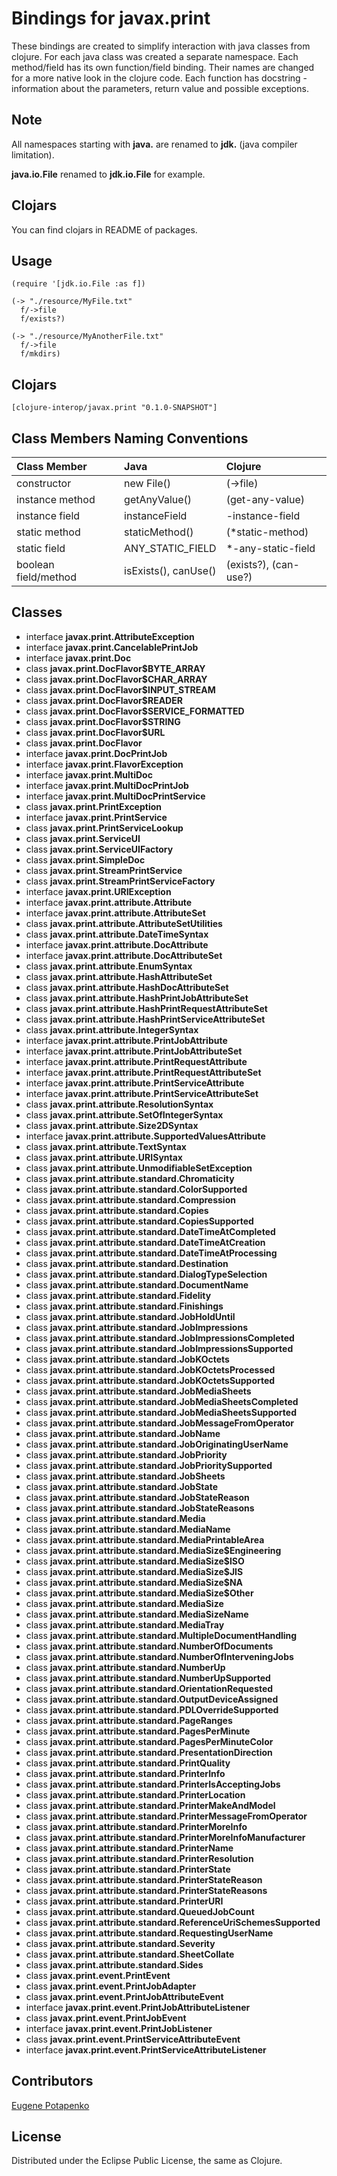 # Bindings for javax.print

These bindings are created to simplify interaction with java classes from clojure.
For each java class was created a separate namespace.
Each method/field has its own function/field binding.
Their names are changed for a more native look in the clojure code. Each function has docstring - information about the parameters, return value and possible exceptions.

## Note

All namespaces starting with **java.** are renamed to **jdk.** (java compiler limitation). 

**java.io.File** renamed to **jdk.io.File** for example. 

## Clojars

You can find clojars in README of packages.

## Usage

```
(require '[jdk.io.File :as f])

(-> "./resource/MyFile.txt"
  f/->file
  f/exists?)

(-> "./resource/MyAnotherFile.txt"
  f/->file
  f/mkdirs)
```




## Clojars

```
[clojure-interop/javax.print "0.1.0-SNAPSHOT"]
```

## Class Members Naming Conventions

| Class Member | Java | Clojure |
|:--|:--|:--|
| constructor | new File() | (->file) |
| instance method | getAnyValue() | (get-any-value) |
| instance field | instanceField | -instance-field |
| static method | staticMethod() | (*static-method) |
| static field | ANY_STATIC_FIELD | *-any-static-field |
| boolean field/method | isExists(), canUse() | (exists?), (can-use?) |

## Classes

- interface **javax.print.AttributeException**
- interface **javax.print.CancelablePrintJob**
- interface **javax.print.Doc**
- class **javax.print.DocFlavor$BYTE_ARRAY**
- class **javax.print.DocFlavor$CHAR_ARRAY**
- class **javax.print.DocFlavor$INPUT_STREAM**
- class **javax.print.DocFlavor$READER**
- class **javax.print.DocFlavor$SERVICE_FORMATTED**
- class **javax.print.DocFlavor$STRING**
- class **javax.print.DocFlavor$URL**
- class **javax.print.DocFlavor**
- interface **javax.print.DocPrintJob**
- interface **javax.print.FlavorException**
- interface **javax.print.MultiDoc**
- interface **javax.print.MultiDocPrintJob**
- interface **javax.print.MultiDocPrintService**
- class **javax.print.PrintException**
- interface **javax.print.PrintService**
- class **javax.print.PrintServiceLookup**
- class **javax.print.ServiceUI**
- class **javax.print.ServiceUIFactory**
- class **javax.print.SimpleDoc**
- class **javax.print.StreamPrintService**
- class **javax.print.StreamPrintServiceFactory**
- interface **javax.print.URIException**
- interface **javax.print.attribute.Attribute**
- interface **javax.print.attribute.AttributeSet**
- class **javax.print.attribute.AttributeSetUtilities**
- class **javax.print.attribute.DateTimeSyntax**
- interface **javax.print.attribute.DocAttribute**
- interface **javax.print.attribute.DocAttributeSet**
- class **javax.print.attribute.EnumSyntax**
- class **javax.print.attribute.HashAttributeSet**
- class **javax.print.attribute.HashDocAttributeSet**
- class **javax.print.attribute.HashPrintJobAttributeSet**
- class **javax.print.attribute.HashPrintRequestAttributeSet**
- class **javax.print.attribute.HashPrintServiceAttributeSet**
- class **javax.print.attribute.IntegerSyntax**
- interface **javax.print.attribute.PrintJobAttribute**
- interface **javax.print.attribute.PrintJobAttributeSet**
- interface **javax.print.attribute.PrintRequestAttribute**
- interface **javax.print.attribute.PrintRequestAttributeSet**
- interface **javax.print.attribute.PrintServiceAttribute**
- interface **javax.print.attribute.PrintServiceAttributeSet**
- class **javax.print.attribute.ResolutionSyntax**
- class **javax.print.attribute.SetOfIntegerSyntax**
- class **javax.print.attribute.Size2DSyntax**
- interface **javax.print.attribute.SupportedValuesAttribute**
- class **javax.print.attribute.TextSyntax**
- class **javax.print.attribute.URISyntax**
- class **javax.print.attribute.UnmodifiableSetException**
- class **javax.print.attribute.standard.Chromaticity**
- class **javax.print.attribute.standard.ColorSupported**
- class **javax.print.attribute.standard.Compression**
- class **javax.print.attribute.standard.Copies**
- class **javax.print.attribute.standard.CopiesSupported**
- class **javax.print.attribute.standard.DateTimeAtCompleted**
- class **javax.print.attribute.standard.DateTimeAtCreation**
- class **javax.print.attribute.standard.DateTimeAtProcessing**
- class **javax.print.attribute.standard.Destination**
- class **javax.print.attribute.standard.DialogTypeSelection**
- class **javax.print.attribute.standard.DocumentName**
- class **javax.print.attribute.standard.Fidelity**
- class **javax.print.attribute.standard.Finishings**
- class **javax.print.attribute.standard.JobHoldUntil**
- class **javax.print.attribute.standard.JobImpressions**
- class **javax.print.attribute.standard.JobImpressionsCompleted**
- class **javax.print.attribute.standard.JobImpressionsSupported**
- class **javax.print.attribute.standard.JobKOctets**
- class **javax.print.attribute.standard.JobKOctetsProcessed**
- class **javax.print.attribute.standard.JobKOctetsSupported**
- class **javax.print.attribute.standard.JobMediaSheets**
- class **javax.print.attribute.standard.JobMediaSheetsCompleted**
- class **javax.print.attribute.standard.JobMediaSheetsSupported**
- class **javax.print.attribute.standard.JobMessageFromOperator**
- class **javax.print.attribute.standard.JobName**
- class **javax.print.attribute.standard.JobOriginatingUserName**
- class **javax.print.attribute.standard.JobPriority**
- class **javax.print.attribute.standard.JobPrioritySupported**
- class **javax.print.attribute.standard.JobSheets**
- class **javax.print.attribute.standard.JobState**
- class **javax.print.attribute.standard.JobStateReason**
- class **javax.print.attribute.standard.JobStateReasons**
- class **javax.print.attribute.standard.Media**
- class **javax.print.attribute.standard.MediaName**
- class **javax.print.attribute.standard.MediaPrintableArea**
- class **javax.print.attribute.standard.MediaSize$Engineering**
- class **javax.print.attribute.standard.MediaSize$ISO**
- class **javax.print.attribute.standard.MediaSize$JIS**
- class **javax.print.attribute.standard.MediaSize$NA**
- class **javax.print.attribute.standard.MediaSize$Other**
- class **javax.print.attribute.standard.MediaSize**
- class **javax.print.attribute.standard.MediaSizeName**
- class **javax.print.attribute.standard.MediaTray**
- class **javax.print.attribute.standard.MultipleDocumentHandling**
- class **javax.print.attribute.standard.NumberOfDocuments**
- class **javax.print.attribute.standard.NumberOfInterveningJobs**
- class **javax.print.attribute.standard.NumberUp**
- class **javax.print.attribute.standard.NumberUpSupported**
- class **javax.print.attribute.standard.OrientationRequested**
- class **javax.print.attribute.standard.OutputDeviceAssigned**
- class **javax.print.attribute.standard.PDLOverrideSupported**
- class **javax.print.attribute.standard.PageRanges**
- class **javax.print.attribute.standard.PagesPerMinute**
- class **javax.print.attribute.standard.PagesPerMinuteColor**
- class **javax.print.attribute.standard.PresentationDirection**
- class **javax.print.attribute.standard.PrintQuality**
- class **javax.print.attribute.standard.PrinterInfo**
- class **javax.print.attribute.standard.PrinterIsAcceptingJobs**
- class **javax.print.attribute.standard.PrinterLocation**
- class **javax.print.attribute.standard.PrinterMakeAndModel**
- class **javax.print.attribute.standard.PrinterMessageFromOperator**
- class **javax.print.attribute.standard.PrinterMoreInfo**
- class **javax.print.attribute.standard.PrinterMoreInfoManufacturer**
- class **javax.print.attribute.standard.PrinterName**
- class **javax.print.attribute.standard.PrinterResolution**
- class **javax.print.attribute.standard.PrinterState**
- class **javax.print.attribute.standard.PrinterStateReason**
- class **javax.print.attribute.standard.PrinterStateReasons**
- class **javax.print.attribute.standard.PrinterURI**
- class **javax.print.attribute.standard.QueuedJobCount**
- class **javax.print.attribute.standard.ReferenceUriSchemesSupported**
- class **javax.print.attribute.standard.RequestingUserName**
- class **javax.print.attribute.standard.Severity**
- class **javax.print.attribute.standard.SheetCollate**
- class **javax.print.attribute.standard.Sides**
- class **javax.print.event.PrintEvent**
- class **javax.print.event.PrintJobAdapter**
- class **javax.print.event.PrintJobAttributeEvent**
- interface **javax.print.event.PrintJobAttributeListener**
- class **javax.print.event.PrintJobEvent**
- interface **javax.print.event.PrintJobListener**
- class **javax.print.event.PrintServiceAttributeEvent**
- interface **javax.print.event.PrintServiceAttributeListener**

## Contributors

[Eugene Potapenko](https://github.com/potapenko/)

## License

Distributed under the Eclipse Public License, the same as Clojure.
